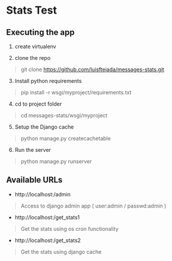 Stats Test
==========

Executing the app
-----------------

1) create virtualenv

2) clone the repo
> git clone https://github.com/luisftejada/messages-stats.git

3) Install python requirements
> pip install -r wsgi/myproject/requirements.txt

4) cd to project folder
> cd messages-stats/wsgi/myproject

5) Setup the Django cache
> python manage.py  createcachetable

6) Run the server
> python manage.py runserver


Available URLs
--------------

- http://localhost:<port>/admin
> Access to django admin app ( user:admin / passwd:admin )

- http://localhost:<port>/get_stats1
> Get the stats using os cron functionality

- http://localhost:<port>/get_stats2
> Get the stats using django cache
